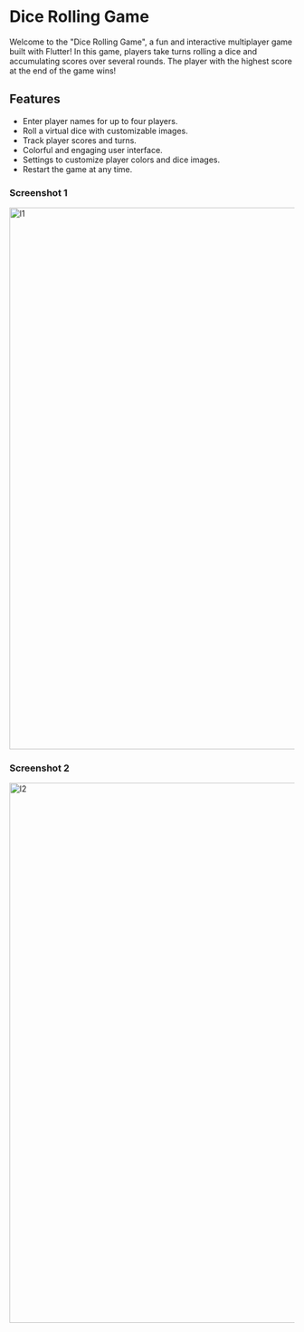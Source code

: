 
<h1>Dice Rolling Game</h1>

<p>Welcome to the "Dice Rolling Game", a fun and interactive multiplayer game built with Flutter! In this game, players take turns rolling a dice and accumulating scores over several rounds. The player with the highest score at the end of the game wins!</p>

 <h2>Features</h2>
<ul>
<li>Enter player names for up to four players.</li>
 <li>Roll a virtual dice with customizable images.</li>
<li>Track player scores and turns.</li>
<li>Colorful and engaging user interface.</li>
<li>Settings to customize player colors and dice images.</li>
<li>Restart the game at any time.</li>
</ul>

<h3>Screenshot 1</h3>

<img width="956" alt="l1" src="https://github.com/user-attachments/assets/34969828-768a-463e-b86a-75c098558929">


<h3>Screenshot 2</h3>

<img width="953" alt="l2" src="https://github.com/user-attachments/assets/cd5b27a0-e2f3-4da2-9061-d2cb934aab9f">
